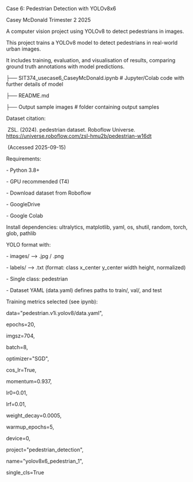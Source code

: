 Case 6: Pedestrian Detection with YOLOv8x6

Casey McDonald Trimester 2 2025

A computer vision project using YOLOv8 to detect pedestrians in images.



This project trains a YOLOv8 model to detect pedestrians in real-world urban images.

It includes training, evaluation, and visualisation of results, comparing ground truth annotations with model predictions.



├── SIT374\_usecase6\_CaseyMcDonald.ipynb # Jupyter/Colab code with further details of model

├── README.md

├── Output sample images # folder containing output samples



Dataset citation:

&nbsp;ZSL. (2024). pedestrian dataset. Roboflow Universe. https://universe.roboflow.com/zsl-hmu2b/pedestrian-w16dt

&nbsp;(Accessed 2025-09-15)



Requirements:

\- Python 3.8+

\- GPU recommended (T4)

\- Download dataset from Roboflow

\- GoogleDrive 

\- Google Colab

Install dependencies: ultralytics, matplotlib, yaml, os, shutil, random, torch, glob, pathlib



YOLO format with:

\- images/ --> .jpg / .png

\- labels/ --> .txt (format: class x\_center y\_center width height, normalized)

\- Single class: pedestrian

\- Dataset YAML (data.yaml) defines paths to train/, val/, and test



Training metrics selected (see ipynb):

data="pedestrian.v1i.yolov8/data.yaml",

epochs=20,

imgsz=704,

batch=8,

optimizer="SGD",

cos\_lr=True,

momentum=0.937,

lr0=0.01,

lrf=0.01,

weight\_decay=0.0005,

warmup\_epochs=5,

device=0,

project="pedestrian\_detection",

name="yolov8x6\_pedestrian\_1",

single\_cls=True

